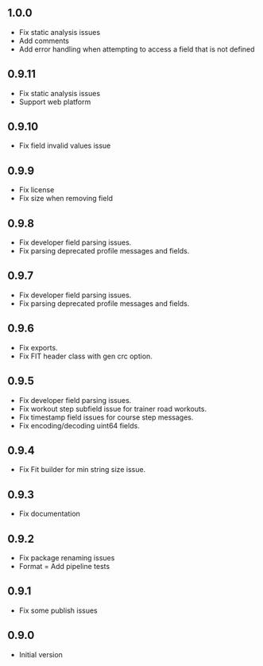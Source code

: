 ## 1.0.0
- Fix static analysis issues
- Add comments
- Add error handling when attempting to access a field that is not defined

## 0.9.11
- Fix static analysis issues
- Support web platform

## 0.9.10
- Fix field invalid values issue

## 0.9.9
- Fix license
- Fix size when removing field

## 0.9.8
- Fix developer field parsing issues.
- Fix parsing deprecated profile messages and fields.

## 0.9.7
- Fix developer field parsing issues.
- Fix parsing deprecated profile messages and fields.

## 0.9.6
- Fix exports.
- Fix FIT header class with gen crc option.

## 0.9.5
- Fix developer field parsing issues. 
- Fix workout step subfield issue for trainer road workouts. 
- Fix timestamp field issues for course step messages. 
- Fix encoding/decoding uint64 fields.

## 0.9.4
- Fix Fit builder for min string size issue.

## 0.9.3
- Fix documentation

## 0.9.2
- Fix package renaming issues
- Format
= Add pipeline tests

## 0.9.1
- Fix some publish issues

## 0.9.0
- Initial version
